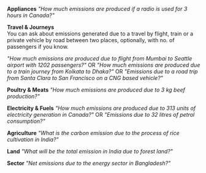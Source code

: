 **Appliances**
*"How much emissions are produced if a radio is used for 3 hours in Canada?"*

**Travel & Journeys**  
You can ask about emissions generated due to a travel by flight, train or a private vehicle by road between two places, optionally, with no. of passengers if you know.  

*"How much emissions are produced due to flight from Mumbai to Seattle airport with 1202 passengers?"* 
OR
*"How much emissions are produced due to a train journey from Kolkata to Dhaka?"*
OR
*"Emissions due to a road trip from Santa Clara to San Francisco on a CNG based vehicle?"*

**Poultry & Meats**
*"How much emissions are produced due to 3 kg beef production?"*

**Electricity & Fuels**
*"How much emissions are produced due to 313 units of electricity generation in Canada?"*
OR
*"Emissions due to 32 litres of petrol consumption?"*

**Agriculture**
*"What is the carbon emission due to the process of rice cultivation in India?"*

**Land**
*"What will be the total emission in India due to forest land?"*

**Sector**
*"Net emissions due to the energy sector in Bangladesh?"*